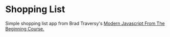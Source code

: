 # Shopping List

Simple shopping list app from Brad Traversy's [Modern Javascript From The Beginning Course.](https://www.traversymedia.com/modern-javascript-2-0)